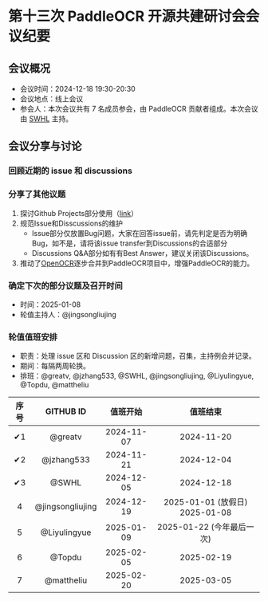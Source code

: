 # 第十三次 PaddleOCR 开源共建研讨会会议纪要

## 会议概况

- 会议时间：2024-12-18 19:30-20:30
- 会议地点：线上会议
- 参会人：本次会议共有 7 名成员参会，由 PaddleOCR 贡献者组成。本次会议由 [SWHL](https://github.com/SWHL) 主持。

## 会议分享与讨论

### 回顾近期的 issue 和 discussions

### 分享了其他议题

1. 探讨Github Projects部分使用（[link](https://github.com/orgs/PaddlePaddle/projects/12)）
2. 规范Issue和Disscussions的维护
    - Issue部分仅放置Bug问题，大家在回答issue前，请先判定是否为明确Bug，如不是，请将该issue transfer到Discussions的合适部分
    - Discussions Q&A部分如有有Best Answer，建议关闭该Discussions。
3. 推动了[OpenOCR](https://github.com/Topdu/OpenOCR)逐步合并到PaddleOCR项目中，增强PaddleOCR的能力。

### 确定下次的部分议题及召开时间

- 时间：2025-01-08
- 轮值主持人：@jingsongliujing

### 轮值值班安排

- 职责：处理 issue 区和 Discussion 区的新增问题，召集，主持例会并记录。
- 期间：每隔两周轮换。
- 排班：@greatv, @jzhang533, @SWHL, @jingsongliujing, @Liyulingyue, @Topdu, @mattheliu

序号|GITHUB ID|值班开始|值班结束
:------:|:------:|:------:|:------:
✔1|@greatv|2024-11-07|2024-11-20
✔2|@jzhang533|2024-11-21|2024-12-04
✔3|@SWHL|2024-12-05|2024-12-18
4|@jingsongliujing|2024-12-19|2025-01-01 (放假日) 2025-01-08
5|@Liyulingyue|2025-01-09|2025-01-22 (今年最后一次)
6|@Topdu|2025-02-05|2025-02-19
7|@mattheliu|2025-02-20|2025-03-05
